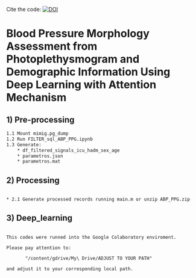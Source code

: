 Cite the code: [![DOI](https://zenodo.org/badge/316075215.svg)](https://zenodo.org/badge/latestdoi/316075215)

# Blood Pressure Morphology Assessment from Photoplethysmogram and Demographic Information Using Deep Learning with Attention Mechanism

## 1) Pre-processing

```bash
1.1 Mount mimig.pg_dump
1.2 Run FILTER_sql_ABP_PPG.ipynb
1.3 Generate:
    * df_filtered_signals_icu_hadm_sex_age
    * parametros.json
    * parametros.mat
```    

## 2) Processing
```bash

* 2.1 Generate processed records running main.m or unzip ABP_PPG.zip

```

## 3) Deep_learning

```

This codes were runned into the Google Colaboratory enviroment.

Please pay attention to:

       "/content/gdrive/My\ Drive/ADJUST TO YOUR PATH"

and adjust it to your corresponding local path.

```

